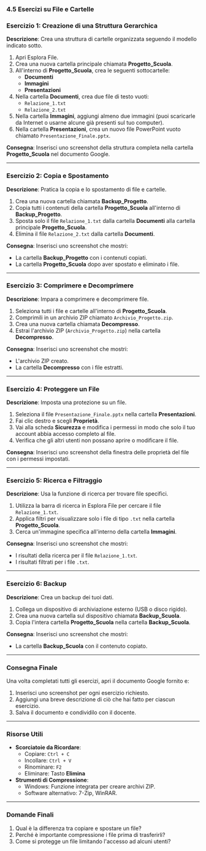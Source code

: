 ### **4.5 Esercizi su File e Cartelle**
### **Esercizio 1: Creazione di una Struttura Gerarchica**

**Descrizione**: Crea una struttura di cartelle organizzata seguendo il modello indicato sotto.

1. Apri Esplora File.
2. Crea una nuova cartella principale chiamata **Progetto_Scuola**.
3. All'interno di **Progetto_Scuola**, crea le seguenti sottocartelle:
   - **Documenti**
   - **Immagini**
   - **Presentazioni**
4. Nella cartella **Documenti**, crea due file di testo vuoti:
   - `Relazione_1.txt`
   - `Relazione_2.txt`
5. Nella cartella **Immagini**, aggiungi almeno due immagini (puoi scaricarle da Internet o usarne alcune già presenti sul tuo computer).
6. Nella cartella **Presentazioni**, crea un nuovo file PowerPoint vuoto chiamato `Presentazione_Finale.pptx`.

**Consegna**: Inserisci uno screenshot della struttura completa nella cartella **Progetto_Scuola** nel documento Google.

---

### **Esercizio 2: Copia e Spostamento**

**Descrizione**: Pratica la copia e lo spostamento di file e cartelle.

1. Crea una nuova cartella chiamata **Backup_Progetto**.
2. Copia tutti i contenuti della cartella **Progetto_Scuola** all'interno di **Backup_Progetto**.
3. Sposta solo il file `Relazione_1.txt` dalla cartella **Documenti** alla cartella principale **Progetto_Scuola**.
4. Elimina il file `Relazione_2.txt` dalla cartella **Documenti**.

**Consegna**: Inserisci uno screenshot che mostri:
- La cartella **Backup_Progetto** con i contenuti copiati.
- La cartella **Progetto_Scuola** dopo aver spostato e eliminato i file.

---

### **Esercizio 3: Comprimere e Decomprimere**

**Descrizione**: Impara a comprimere e decomprimere file.

1. Seleziona tutti i file e cartelle all'interno di **Progetto_Scuola**.
2. Comprimili in un archivio ZIP chiamato `Archivio_Progetto.zip`.
3. Crea una nuova cartella chiamata **Decompresso**.
4. Estrai l'archivio ZIP (`Archivio_Progetto.zip`) nella cartella **Decompresso**.

**Consegna**: Inserisci uno screenshot che mostri:
- L'archivio ZIP creato.
- La cartella **Decompresso** con i file estratti.

---

### **Esercizio 4: Proteggere un File**

**Descrizione**: Imposta una protezione su un file.

1. Seleziona il file `Presentazione_Finale.pptx` nella cartella **Presentazioni**.
2. Fai clic destro e scegli **Proprietà**.
3. Vai alla scheda **Sicurezza** e modifica i permessi in modo che solo il tuo account abbia accesso completo al file.
4. Verifica che gli altri utenti non possano aprire o modificare il file.

**Consegna**: Inserisci uno screenshot della finestra delle proprietà del file con i permessi impostati.

---

### **Esercizio 5: Ricerca e Filtraggio**

**Descrizione**: Usa la funzione di ricerca per trovare file specifici.

1. Utilizza la barra di ricerca in Esplora File per cercare il file `Relazione_1.txt`.
2. Applica filtri per visualizzare solo i file di tipo `.txt` nella cartella **Progetto_Scuola**.
3. Cerca un'immagine specifica all'interno della cartella **Immagini**.

**Consegna**: Inserisci uno screenshot che mostri:
- I risultati della ricerca per il file `Relazione_1.txt`.
- I risultati filtrati per i file `.txt`.

---

### **Esercizio 6: Backup**

**Descrizione**: Crea un backup dei tuoi dati.

1. Collega un dispositivo di archiviazione esterno (USB o disco rigido).
2. Crea una nuova cartella sul dispositivo chiamata **Backup_Scuola**.
3. Copia l'intera cartella **Progetto_Scuola** nella cartella **Backup_Scuola**.

**Consegna**: Inserisci uno screenshot che mostri:
- La cartella **Backup_Scuola** con il contenuto copiato.

---

### **Consegna Finale**

Una volta completati tutti gli esercizi, apri il documento Google fornito e:
1. Inserisci uno screenshot per ogni esercizio richiesto.
2. Aggiungi una breve descrizione di ciò che hai fatto per ciascun esercizio.
3. Salva il documento e condividilo con il docente.

---

### **Risorse Utili**
- **Scorciatoie da Ricordare**:
  - Copiare: `Ctrl + C`
  - Incollare: `Ctrl + V`
  - Rinominare: `F2`
  - Eliminare: Tasto **Elimina**
- **Strumenti di Compressione**:
  - Windows: Funzione integrata per creare archivi ZIP.
  - Software alternativo: 7-Zip, WinRAR.

---

### **Domande Finali**
1. Qual è la differenza tra copiare e spostare un file?
2. Perché è importante compressione i file prima di trasferirli?
3. Come si protegge un file limitando l'accesso ad alcuni utenti?